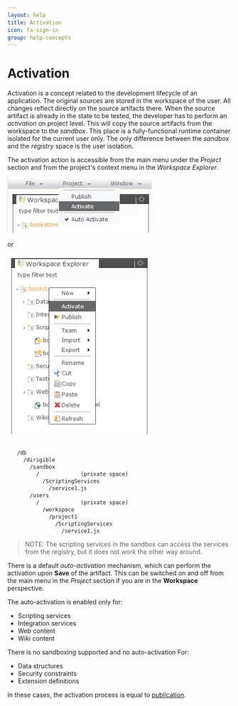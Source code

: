 ```yaml
---
layout: help
title: Activation
icon: fa-sign-in
group: help-concepts
---
```


Activation
===

Activation is a concept related to the development lifecycle of an application. The original sources are stored in the workspace of the user. All changes reflect directly on the source artifacts there. When the source artifact is already in the state to be tested, the developer has to perform an *activation* on project level. This will copy the source artifacts from the workspace to the *sandbox*. This place is a fully-functional runtime container isolated for the current user only. The only difference between the *sandbox* and the *registry* space is the user isolation.

The activation action is accessible from the main menu under the *Project* section and from the project's context menu in the *Workspace Explorer*.

![Project Activate](../samples/bookstore/105_books_project_activate.png)

or

![Project Activate Popup](../samples/bookstore/107_books_project_activate_popup.png)


<pre><code>
   /db
     /dirigible
       /sandbox
         /<user>             (private space)
           /ScriptingServices
             /service1.js
       /users
         /<user>             (private space)
           /workspace
             /project1
               /ScriptingServices
                 /service1.js
</code></pre>


> NOTE: The scripting services in the sandbox can access the services from the registry, but it does not work the other way around.

There is a default *auto-activation* mechanism, which can perform the activation upon **Save** of the artifact. This can be switched on and off from the main menu in the *Project* section if you are in the **Workspace** perspective.


The auto-activation is enabled only for:

*	Scripting services
*	Integration services
*	Web content
*	Wiki content
 
There is no sandboxing supported and no auto-activation For:

*	Data structures
*	Security constraints
*	Extension definitions

In these cases, the activation process is equal to [publication](publication.html).

